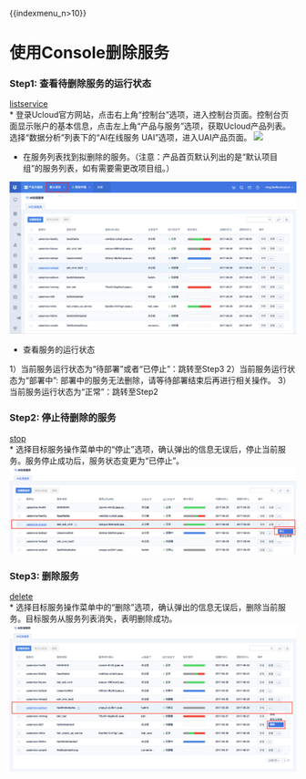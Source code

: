 {{indexmenu_n>10}}

# 使用Console删除服务

### Step1: 查看待删除服务的运行状态

[listservice](/ai/uai-inference/use/oplist/listservice)  
\*
登录Ucloud官方网站，点击右上角“控制台”选项，进入控制台页面。控制台页面显示账户的基本信息，点击左上角“产品与服务”选项，获取Ucloud产品列表。选择“数据分析”列表下的“AI在线服务
UAI”选项，进入UAI产品页面。 ![](/ai/uai-service/use/oplist/create/create_1.png)

  - 在服务列表找到拟删除的服务。（注意：产品首页默认列出的是“默认项目组”的服务列表，如有需要需更改项目组。）

![](/images/use/delete/service_list_under_default_org.png)

  - 查看服务的运行状态

1）当前服务运行状态为“待部署”或者“已停止”：跳转至Step3 2）当前服务运行状态为“部署中”:
部署中的服务无法删除，请等待部署结束后再进行相关操作。
3）当前服务运行状态为“正常”：跳转至Step2

### Step2: 停止待删除的服务

[stop](/ai/uai-inference/use/oplist/stop)  
\* 选择目标服务操作菜单中的“停止”选项，确认弹出的信息无误后，停止当前服务。服务停止成功后，服务状态变更为“已停止”。
![](/images/use/delete/stop_srv.png)

### Step3: 删除服务

[delete](/ai/uai-inference/use/oplist/delete)  
\* 选择目标服务操作菜单中的“删除”选项，确认弹出的信息无误后，删除当前服务。目标服务从服务列表消失，表明删除成功。
![](/images/use/delete/delete_srv.png)
